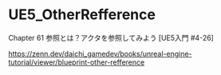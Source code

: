 # UE5_OtherRefference
Chapter 61 参照とは？アクタを参照してみよう [UE5入門 #4-26]

https://zenn.dev/daichi_gamedev/books/unreal-engine-tutorial/viewer/blueprint-other-refference
